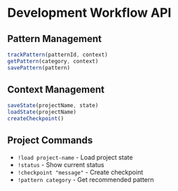 # Development Workflow API

## Pattern Management
```javascript
trackPattern(patternId, context)
getPattern(category, context)
savePattern(pattern)
```

## Context Management
```javascript
saveState(projectName, state)
loadState(projectName)
createCheckpoint()
```

## Project Commands
- `!load project-name` - Load project state
- `!status` - Show current status
- `!checkpoint "message"` - Create checkpoint
- `!pattern category` - Get recommended pattern